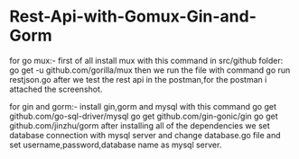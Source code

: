# Rest-Api-with-Gomux-Gin-and-Gorm
for go mux:-
first of all install mux with this command in src/github folder:
go get -u github.com/gorilla/mux
then we run the file with command go run restjson.go
after we test the rest api in the postman,for the postman i attached the screenshot.

for gin and gorm:-
install gin,gorm and mysql with this command
go get github.com/go-sql-driver/mysql
go get github.com/gin-gonic/gin
go get github.com/jinzhu/gorm
after installing all of the dependencies we set database connection with mysql server and change database.go file and set username,password,database name as mysql server.
